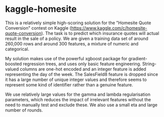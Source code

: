 # kaggle-homesite

This is a relatively simple high-scoring solution for the "Homesite Quote Conversion" contest on Kaggle 
(https://www.kaggle.com/c/homesite-quote-conversion). The task is to predict which insurance quotes will actual result in the sale of a 
policy. We are given a training data set of around 260,000 rows and around 300 features, a mixture of numeric and categorical.

My solution makes use of the powerful xgboost package for gradient-boosted regression trees, and uses only basic feature engineering. 
String-valued columns are one-hot encoded and an integer feature is added representing the day of the week.
The SalesField8 feature is dropped since it has a large number of unique integer values and therefore seems to represent some kind of 
identifier rather than a genuine feature.

We use relatively large values for the gamma and lambda regularisation parameters, which reduces the impact of irrelevant features without
the need to manually test and exclude these. We also use a small eta and large number of rounds.
